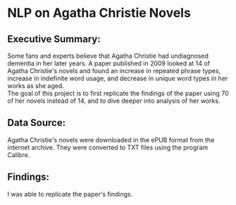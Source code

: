 # NLP on Agatha Christie Novels

## Executive Summary:

Some fans and experts believe that Agatha Christie had undiagnosed dementia in her later years. A paper published in 2009 looked at 14 of Agatha Christie's novels and found an increase in repeated phrase types, increase in indefinite word usage, and decrease in unique word types in her works as she aged.  
The goal of this project is to first replicate the findings of the paper using 70 of her novels instead of 14, and to dive deeper into analysis of her works.

## Data Source:
Agatha Christie's novels were downloaded in the ePUB format from the internet archive. They were converted to TXT files using the program Calibre. 

## Findings:
I was able to replicate the paper's findings.
